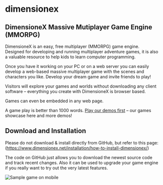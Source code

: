 # dimensionex
## DimensioneX Massive Mutiplayer Game Engine (MMORPG)

DimensioneX is an easy, free multiplayer (MMORPG) game engine. Designed for developing and running multiplayer adventure games, it is also a valuable resource to help kids to learn computer programming.

Once you have it working on your PC or on a web server you can easily develop a web-based massive multiplayer game with the scenes and characters you like. Develop your dream game and invite friends to play!


Visitors will explore your games and worlds without downloading any client software – everything you create with DimensioneX is browser based.

Games can even be embedded in any web page.

A game play is better than 1000 words. [Play our demos first](https://www.dimensionex.net/play-online-now/) – our games showcase here and more demos!

## Download and Installation

Please do not download & install directly from GitHub, but refer to this page:
(https://www.dimensionex.net/installation/how-to-install-dimensionex/)

The code on GitHub just allows you to download the newest source code and track recent changes.
Also it can be used to upgrade your game engine if you really want to try out the very latest features.

![Sample game on mobile](https://www.dimensionex.net/wp-content/uploads/2023/05/underworld-mobile-150x300.jpg)

